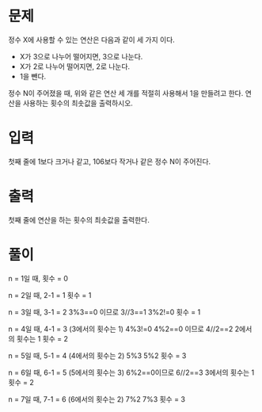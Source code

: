 # 문제
정수 X에 사용할 수 있는 연산은 다음과 같이 세 가지 이다.
- X가 3으로 나누어 떨어지면, 3으로 나눈다.
- X가 2로 나누어 떨어지면, 2로 나눈다.
- 1을 뺀다.

정수 N이 주어졌을 때, 위와 같은 연산 세 개를 적절히 사용해서 1을 만들려고 한다. 연산을 사용하는 횟수의 최솟값을 출력하시오.

# 입력
첫째 줄에 1보다 크거나 같고, 106보다 작거나 같은 정수 N이 주어진다.

# 출력
첫째 줄에 연산을 하는 횟수의 최솟값을 출력한다.

# 풀이

n = 1일 때,
횟수 = 0

n = 2일 때,
2-1 = 1
횟수 = 1

n = 3일 때,
3-1 = 2
3%3==0 이므로 3//3==1
3%2!=0
횟수 = 1

n = 4일 때,
4-1 = 3
(3에서의 횟수는 1)
4%3!=0
4%2==0 이므로 4//2==2
2에서의 횟수는 1
횟수 = 2

n = 5일 때,
5-1 = 4
(4에서의 횟수는 2)
5%3
5%2
횟수 = 3

n = 6일 때,
6-1 = 5
(5에서의 횟수는 3)
6%2==0이므로 6//2==3
3에서의 횟수는 1
횟수 = 2

n = 7일 때,
7-1 = 6
(6에서의 횟수는 2)
7%2
7%3
횟수 = 3